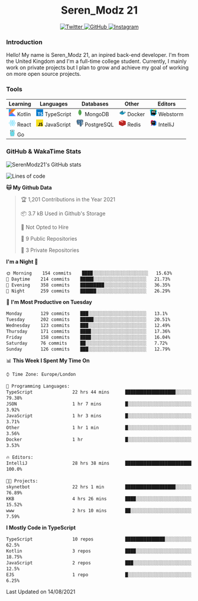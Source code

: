 <div align="center">
  <h1>Seren_Modz 21</h1>
  <a href="https://twitter.com/SerenModz21">
    <img alt="Twitter" src="https://img.shields.io/badge/twitter%20-%231DA1F2.svg?&style=for-the-badge&logo=Twitter&logoColor=white">
  </a>
  <a href="https://github.com/SerenModz21">
    <img alt="GitHub" src="https://img.shields.io/badge/github%20-%23121011.svg?&style=for-the-badge&logo=github&logoColor=white">
  </a>
  <a href="https://www.instagram.com/serenmodz21">
    <img alt="Instagram" src="https://img.shields.io/badge/instagram%20-%23E4405F.svg?&style=for-the-badge&logo=Instagram&logoColor=white">
  </a>
</div>

### Introduction

Hello! My name is Seren_Modz 21, an inpired back-end developer. I'm from the United Kingdom and I'm a full-time college student. Currently, I mainly work on private projects but I plan to grow and achieve my goal of working on more open source projects. 

### Tools

 **Learning**                                        | **Languages**                                               | **Databases**                                               | **Other**                                           | **Editors**                                                  
-----------------------------------------------------|-------------------------------------------------------------|-------------------------------------------------------------|-----------------------------------------------------|--------------------------------------------------------------
 <img width="19px" src="./assets/kotlin.svg"> Kotlin | <img width="19px" src="./assets/typescript.svg"> TypeScript | <img width="19px" src="./assets/mongodb.svg"> MongoDB       | <img width="19px" src="./assets/docker.svg"> Docker | <img width="19px" src="./assets/webstorm.svg"> Webstorm      
 <img width="19px" src="./assets/react.svg"> React   | <img width="19px" src="./assets/javascript.svg"> JavaScript | <img width="19px" src="./assets/postgresql.svg"> PostgreSQL | <img width="19px" src="./assets/redis.svg"> Redis   | <img width="19px" src="./assets/intellij-idea.svg"> IntelliJ
 <img width="19px" src="./assets/go.svg"> Go         |                                                             |                                                             |                                                     |                                                                                                               

### GitHub & WakaTime Stats

![SerenModz21's GitHub stats](https://github-readme-stats.vercel.app/api?username=SerenModz21&show_icons=true&theme=dark)

<!--START_SECTION:waka-->
![Lines of code](https://img.shields.io/badge/From%20Hello%20World%20I%27ve%20Written-16083%20lines%20of%20code-blue)

**🐱 My Github Data** 

> 🏆 1,201 Contributions in the Year 2021
 > 
> 📦 3.7 kB Used in Github's Storage 
 > 
> 🚫 Not Opted to Hire
 > 
> 📜 9 Public Repositories 
 > 
> 🔑 3 Private Repositories  
 > 
**I'm a Night 🦉** 

```text
🌞 Morning    154 commits    ████░░░░░░░░░░░░░░░░░░░░░   15.63% 
🌆 Daytime    214 commits    █████░░░░░░░░░░░░░░░░░░░░   21.73% 
🌃 Evening    358 commits    █████████░░░░░░░░░░░░░░░░   36.35% 
🌙 Night      259 commits    ██████░░░░░░░░░░░░░░░░░░░   26.29%

```
📅 **I'm Most Productive on Tuesday** 

```text
Monday       129 commits    ███░░░░░░░░░░░░░░░░░░░░░░   13.1% 
Tuesday      202 commits    █████░░░░░░░░░░░░░░░░░░░░   20.51% 
Wednesday    123 commits    ███░░░░░░░░░░░░░░░░░░░░░░   12.49% 
Thursday     171 commits    ████░░░░░░░░░░░░░░░░░░░░░   17.36% 
Friday       158 commits    ████░░░░░░░░░░░░░░░░░░░░░   16.04% 
Saturday     76 commits     ██░░░░░░░░░░░░░░░░░░░░░░░   7.72% 
Sunday       126 commits    ███░░░░░░░░░░░░░░░░░░░░░░   12.79%

```


📊 **This Week I Spent My Time On** 

```text
⌚︎ Time Zone: Europe/London

💬 Programming Languages: 
TypeScript               22 hrs 44 mins      ███████████████████░░░░░░   79.38% 
JSON                     1 hr 7 mins         █░░░░░░░░░░░░░░░░░░░░░░░░   3.92% 
JavaScript               1 hr 3 mins         █░░░░░░░░░░░░░░░░░░░░░░░░   3.71% 
Other                    1 hr 1 min          █░░░░░░░░░░░░░░░░░░░░░░░░   3.56% 
Docker                   1 hr                █░░░░░░░░░░░░░░░░░░░░░░░░   3.53%

🔥 Editors: 
IntelliJ                 28 hrs 38 mins      █████████████████████████   100.0%

🐱‍💻 Projects: 
skynetbot                22 hrs 1 min        ███████████████████░░░░░░   76.89% 
KKB                      4 hrs 26 mins       ████░░░░░░░░░░░░░░░░░░░░░   15.52% 
www                      2 hrs 10 mins       ██░░░░░░░░░░░░░░░░░░░░░░░   7.59%

```

**I Mostly Code in TypeScript** 

```text
TypeScript               10 repos            ███████████████░░░░░░░░░░   62.5% 
Kotlin                   3 repos             ████░░░░░░░░░░░░░░░░░░░░░   18.75% 
JavaScript               2 repos             ███░░░░░░░░░░░░░░░░░░░░░░   12.5% 
EJS                      1 repo              █░░░░░░░░░░░░░░░░░░░░░░░░   6.25%

```



 Last Updated on 14/08/2021
<!--END_SECTION:waka-->
